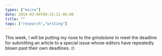 ```yaml
---
types: ["micro"]
date: 2019-03-04T09:15:11-05:00
title: ""
tags: ["research","writing"]
---
```

This week, I will be putting my nose to the grindstone to meet the deadline for submitting an article to a special issue whose editors have repeatedly blown past their own deadlines. 🙄
